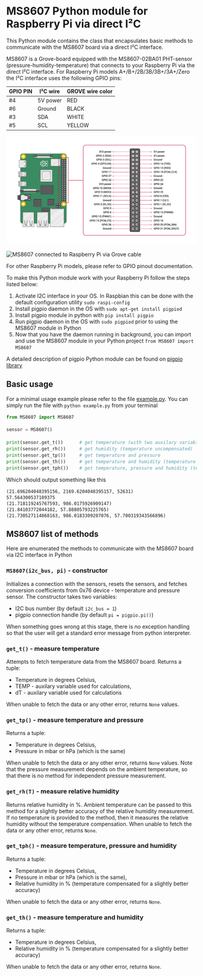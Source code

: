 # MS8607 Python module for Raspberry Pi via direct I²C
This Python module contains the class that encapsulates basic methods to communicate with the MS8607 board via a direct I²C interface.

MS8607 is a Grove-board equipped with the MS8607-02BA01 PHT-sensor (pressure-humidity-temperature) that connects to your Raspberry Pi via the direct I²C interface. For Raspberry Pi models A+/B+/2B/3B/3B+/3A+/Zero the I²C interface uses the following GPIO pins:

GPIO PIN | I²C wire |  GROVE wire color
---|---|---
#4 | 5V power | RED
#6 | Ground | BLACK
#3 | SDA | WHITE
#5 | SCL | YELLOW

![Raspberry Pi GPIO pinout diagram](https://github.com/anton-a-tkachev/MS8607/blob/master/GPIO-Pinout-Diagram-2.png "Raspberry Pi GPIO pinout diagram")

![MS8607 connected to Raspberry Pi via Grove cable](https://github.com/anton-a-tkachev/MS8607/blob/master/IMG_20200510_180430.jpg)

For other Raspberry Pi models, please refer to GPIO pinout documentation.

To make this Python module work with your Raspberry Pi follow the steps listed below:
1. Activate I2C interface in your OS. In Raspbian this can be done with the default configuration utility ```sudo raspi-config```
2. Install pigpio daemon in the OS with ```sudo apt-get install pigpiod``` 
3. Install pigpio module in python with ```pip install pigpio```
4. Run pigpio daemon in the OS with ```sudo pigpiod``` prior to using the MS8607 module in Python
5. Now that you have the daemon running in background, you can import and use the MS8607 module in your Python project ```from MS8607 import MS8607```

A detailed description of pigpio Python module can be found on [pigpio library](http://abyz.me.uk/rpi/pigpio/python.html)

## Basic usage
For a minimal usage example please refer to the file [example.py](https://github.com/anton-a-tkachev/MS8607/blob/master/example.py). 
You can simply run the file with ```python example.py``` from your terminal

```Python
from MS8607 import MS8607

sensor = MS8607()

print(sensor.get_t())      # get temperature (with two auxilary variables)
print(sensor.get_rh())     # get humidity (temperature uncompensated)
print(sensor.get_tp())     # get temperature and pressure
print(sensor.get_th())     # get temperature and humidity (temperature compensated)
print(sensor.get_tph())    # get temperature, pressure and humidity (temperature compensated)
```

Which should output something like this
```
(21.696204048395156, 2169.6204048395157, 52631)
57.564300537109375
(21.718119245767593, 986.0175926909147)
(21.84103772044182, 57.88805793225765)
(21.730527114868163, 986.0183309207076, 57.700319343566896)
```

## MS8607 list of methods
Here are enumerated the methods to communicate with the MS8607 board via I2C interface in Python

### ```MS8607(i2c_bus, pi)``` - constructor
Initializes a connection with the sensors, resets the sensors, and fetches conversion coefficients from 0x76 device - temperature and pressure sensor.
The constructor takes two variables:
- I2C bus number (by default ```i2c_bus = 1```)
- pigpio connection handle (by default ```pi = pigpio.pi()```)

When something goes wrong at this stage, there is no exception handling so that the user will get a standard error message from python interpreter.

### ```get_t()``` - measure temperature
Attempts to fetch temperature data from the MS8607 board.
Returns a tuple:
- Temperature in degrees Celsius,
- TEMP - auxilary variable used for calculations,
- dT - auxilary variable used for calculations

When unable to fetch the data or any other error, returns ```None``` values.

### ```get_tp()``` - measure temperature and pressure
Returns a tuple:
- Temperature in degrees Celsius,
- Pressure in mbar or hPa (which is the same)

When unable to fetch the data or any other error, returns ```None``` values. Note that the pressure measurement depends on the ambient temperature, so that there is no method for independent pressure measurement.

### ```get_rh(T)``` - measure relative humidity
Returns relative humidity in %. Ambient temperature can be passed to this method for a slightly better accuracy of the relative humidity measurement. If no temperature is provided to the method, then it measures the relative humidity without the temperature compensation. 
When unable to fetch the data or any other error, returns ```None```.

### ```get_tph()``` - measure temperature, pressure and humidity
Returns a tuple:
- Temperature in degrees Celsius,
- Pressure in mbar or hPa (which is the same),
- Relative humidity in % (temperature compensated for a slightly better accuracy)

When unable to fetch the data or any other error, returns ```None```.

### ```get_th()``` - measure temperature and humidity
Returns a tuple:
- Temperature in degrees Celsius,
- Relative humidity in % (temperature compensated for a slightly better accuracy)

When unable to fetch the data or any other error, returns ```None```.
